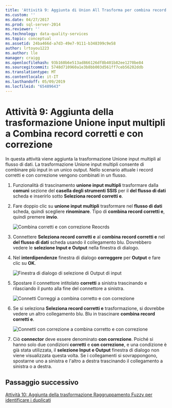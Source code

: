 ```yaml
---
title: 'Attività 9: Aggiunta di Union All Trasforma per combina record corretti e con correzione | Microsoft Docs'
ms.custom: ''
ms.date: 04/27/2017
ms.prod: sql-server-2014
ms.reviewer: ''
ms.technology: data-quality-services
ms.topic: conceptual
ms.assetid: 24ba466d-a7d3-49e7-9111-b348399c9e58
author: lrtoyou1223
ms.author: lle
manager: craigg
ms.openlocfilehash: 93b160b6e513ad866126df8b401b82ee1270be84
ms.sourcegitcommit: 5748d710960a1e3b8bb003d561ff7ceb56202ddb
ms.translationtype: MT
ms.contentlocale: it-IT
ms.lasthandoff: 05/09/2019
ms.locfileid: "65489643"
---
```

# <a name="task-9-adding-union-all-transform-to-combine-correct-and-corrected-records"></a>Attività 9: Aggiunta della trasformazione Unione input multipli a Combina record corretti e con correzione
  In questa attività viene aggiunta la trasformazione Unione input multipli al flusso di dati. La trasformazione Unione input multipli consente di combinare più input in un unico output. Nello scenario attuale i record corretti e con correzione vengono combinati in un flusso.  
  
1.  Funzionalità di trascinamento **unione input multipli** trasformare dalla **comuni** sezione del **casella degli strumenti SSIS** per il **del flusso di dati** scheda e inserirlo sotto **Seleziona record corretti e**.  
  
2.  Fare doppio clic su **unione input multipli** trasformare nel **flusso di dati** scheda, quindi scegliere **rinominare**. Tipo di **combina record corretti e**, quindi premere **invio**.  
  
     ![Combina corretti e con correzione Reocrds](../../2014/tutorials/media/et-addinguattocombinecacrecords-01.jpg "combinare Reocrds corretti e con correzione")  
  
3.  Connettere **Seleziona record corretti e** al **combina record corretti e** nel **del flusso di dati** scheda usando il collegamento blu. Dovrebbero vedere le **selezione Input e Output** nella finestra di dialogo.  
  
4.  Nel **interdipendenze** finestra di dialogo **correggere** per **Output** e fare clic su **OK**.  
  
     ![Finestra di dialogo di selezione di Output di input](../../2014/tutorials/media/et-addinguattocombinecacrecords-02.jpg "Output finestra di dialogo di selezione di Input")  
  
5.  Spostare il connettore intitolato **corretti** a sinistra trascinando e rilasciando il punto alla fine del connettore a sinistra.  
  
     ![Connetti Correggi a combina corretto e con correzione](../../2014/tutorials/media/et-addinguattocombinecacrecords-03.jpg "Connetti Correggi a combina corretto e con correzione")  
  
6.  Se si seleziona **Seleziona record corretti e** trasformazione, si dovrebbe vedere un altro collegamento blu. Blu in trascinare **combina record corretti e**.  
  
     ![Connetti con correzione a combina corretto e con correzione](../../2014/tutorials/media/et-addinguattocombinecacrecords-04.jpg "Connetti con correzione a combina corretto e con correzione")  
  
7.  Ciò **connector** deve essere denominato **con correzione**. Poiché si hanno solo due condizioni **corretti** e **con correzione**, e una condizione è già stata utilizzata, il **selezione Input e Output** finestra di dialogo non viene visualizzata questa volta. Se i collegamenti si sovrappongono, spostarne uno a sinistra e l'altro a destra trascinando il collegamento a sinistra o a destra.  
  
## <a name="next-step"></a>Passaggio successivo  
 [Attività 10: Aggiunta della trasformazione Raggruppamento Fuzzy per identificare i duplicati](../../2014/tutorials/task-10-adding-fuzzy-group-transform-to-identify-duplicates.md)  
  
  
